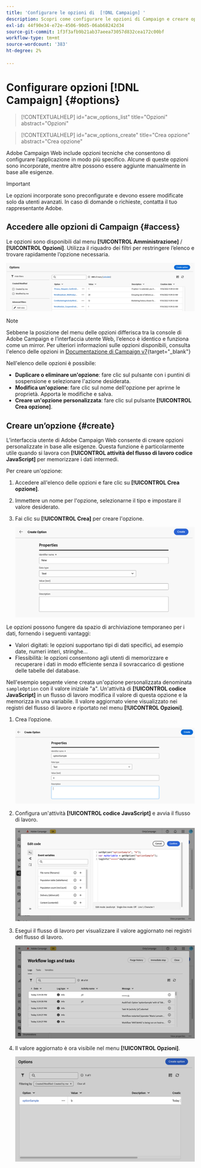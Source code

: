 ```yaml
---
title: 'Configurare le opzioni di  [!DNL Campaign] '
description: Scopri come configurare le opzioni di Campaign e creare opzioni personalizzate.
exl-id: 44f90e34-e72e-4506-90d5-06ab68242d34
source-git-commit: 1f3f3afb9b21ab37aeea73057d832cea172c00bf
workflow-type: tm+mt
source-wordcount: '383'
ht-degree: 2%

---
```


# Configurare opzioni [!DNL Campaign] {#options}

>[!CONTEXTUALHELP]
>id="acw_options_list"
>title="Opzioni"
>abstract="Opzioni"

>[!CONTEXTUALHELP]
>id="acw_options_create"
>title="Crea opzione"
>abstract="Crea opzione"

Adobe Campaign Web include opzioni tecniche che consentono di configurare l’applicazione in modo più specifico. Alcune di queste opzioni sono incorporate, mentre altre possono essere aggiunte manualmente in base alle esigenze.

>[!IMPORTANT]
>
>Le opzioni incorporate sono preconfigurate e devono essere modificate solo da utenti avanzati. In caso di domande o richieste, contatta il tuo rappresentante Adobe.

## Accedere alle opzioni di Campaign {#access}

Le opzioni sono disponibili dal menu **[!UICONTROL Amministrazione]** / **[!UICONTROL Opzioni]**. Utilizza il riquadro dei filtri per restringere l’elenco e trovare rapidamente l’opzione necessaria.

![](assets/options-list.png)

>[!NOTE]
>
>Sebbene la posizione del menu delle opzioni differisca tra la console di Adobe Campaign e l’interfaccia utente Web, l’elenco è identico e funziona come un mirror. Per ulteriori informazioni sulle opzioni disponibili, consulta l&#39;elenco delle opzioni in [Documentazione di Campaign v7](https://experienceleague.adobe.com/en/docs/campaign-classic/using/installing-campaign-classic/appendices/configuring-campaign-options){target="_blank"}

Nell&#39;elenco delle opzioni è possibile:

* **Duplicare o eliminare un&#39;opzione**: fare clic sul pulsante con i puntini di sospensione e selezionare l&#39;azione desiderata.
* **Modifica un&#39;opzione**: fare clic sul nome dell&#39;opzione per aprirne le proprietà. Apporta le modifiche e salva.
* **Creare un&#39;opzione personalizzata**: fare clic sul pulsante **[!UICONTROL Crea opzione]**.

## Creare un’opzione {#create}

L’interfaccia utente di Adobe Campaign Web consente di creare opzioni personalizzate in base alle esigenze. Questa funzione è particolarmente utile quando si lavora con **[!UICONTROL attività del flusso di lavoro codice JavaScript]** per memorizzare i dati intermedi.

Per creare un&#39;opzione:

1. Accedere all&#39;elenco delle opzioni e fare clic su **[!UICONTROL Crea opzione]**.
1. Immettere un nome per l&#39;opzione, selezionarne il tipo e impostare il valore desiderato.
1. Fai clic su **[!UICONTROL Crea]** per creare l&#39;opzione.

   ![](assets/options-create.png)

Le opzioni possono fungere da spazio di archiviazione temporaneo per i dati, fornendo i seguenti vantaggi:

* Valori digitati: le opzioni supportano tipi di dati specifici, ad esempio date, numeri interi, stringhe...
* Flessibilità: le opzioni consentono agli utenti di memorizzare e recuperare i dati in modo efficiente senza il sovraccarico di gestione delle tabelle del database.

Nell&#39;esempio seguente viene creata un&#39;opzione personalizzata denominata `sampleOption` con il valore iniziale &quot;a&quot;. Un&#39;attività di **[!UICONTROL codice JavaScript]** in un flusso di lavoro modifica il valore di questa opzione e la memorizza in una variabile. Il valore aggiornato viene visualizzato nei registri del flusso di lavoro e riportato nel menu **[!UICONTROL Opzioni]**.

1. Crea l’opzione.

   ![](assets/options-sample-create.png)

1. Configura un&#39;attività **[!UICONTROL codice JavaScript]** e avvia il flusso di lavoro.

   ![](assets/options-sample-javascript.png)

1. Esegui il flusso di lavoro per visualizzare il valore aggiornato nei registri del flusso di lavoro.

   ![](assets/options-sample-logs.png)

1. Il valore aggiornato è ora visibile nel menu **[!UICONTROL Opzioni]**.

   ![](assets/options-sample-updated.png)
